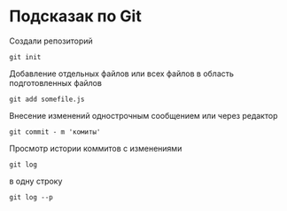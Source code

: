 # Подсказак по Git

Создали репозиторий 
```
git init
```
Добавление отдельных файлов или всех файлов в область подготовленных файлов
```
git add somefile.js
```
 Внесение изменений однострочным сообщением или через редактор
 ```
 git commit - m 'комиты'
 ```
  Просмотр истории коммитов с изменениями
  ```
  git log
  ```
  в одну строку 
  ```
  git log --p
  ```
  